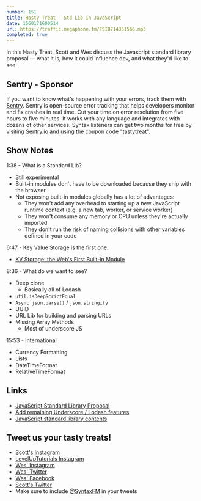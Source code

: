 ```yaml
---
number: 151
title: Hasty Treat - Std Lib in JavaScript
date: 1560171600514
url: https://traffic.megaphone.fm/FSI8714351566.mp3
completed: true
---
```


In this Hasty Treat, Scott and Wes discuss the Javascript standard library proposal — what it is, how it could influence dev, and what they'd like to see.

## Sentry - Sponsor
If you want to know what's happening with your errors, track them with [Sentry](https://sentry.io/). Sentry is open-source error tracking that helps developers monitor and fix crashes in real time. Cut your time on error resolution from five hours to five minutes. It works with any language and integrates with dozens of other services. Syntax listeners can get two months for free by visiting [Sentry.io](https://sentry.io/) and using the coupon code "tastytreat".

## Show Notes

1:38 - What is a Standard Lib? 

* Still experimental
* Built-in modules don't have to be downloaded because they ship with the browser
* Not exposing built-in modules globally has a lot of advantages:
	* They won't add any overhead to starting up a new JavaScript runtime context (e.g. a new tab, worker, or service worker)
	* They won't consume any memory or CPU unless they're actually imported
	* They don't run the risk of naming collisions with other variables defined in your code

6:47 - Key Value Storage is the first one: 

* [KV Storage: the Web's First Built-in Module](https://developers.google.com/web/updates/2019/03/kv-storage)

8:36 - What do we want to see? 

* Deep clone
    * Basically all of Lodash
* `util.isDeepScrictEqual`
* `Async json.parse()` / `json.stringify`
* UUID
* URL Lib for building and parsing URLs
* Missing Array Methods
    * Most of underscore JS

15:53 - International

* Currency Formatting
* Lists
* DateTimeFormat
* RelativeTimeFormat

## Links
* [JavaScript Standard Library Proposal](https://github.com/tc39/proposal-javascript-standard-library)
* [Add remaining Underscore / Lodash features](https://github.com/tc39/proposal-javascript-standard-library/issues/38)
* [JavaScript standard library contents](https://github.com/tc39/proposal-javascript-standard-library/issues/16#issuecomment-449089197)

## Tweet us your tasty treats!
* [Scott's Instagram](https://www.instagram.com/stolinski/)
* [LevelUpTutorials Instagram](https://www.instagram.com/LevelUpTutorials/)
* [Wes' Instagram](https://www.instagram.com/wesbos/)
* [Wes' Twitter](https://twitter.com/wesbos)
* [Wes' Facebook](https://www.facebook.com/wesbos.developer)
* [Scott's Twitter](https://twitter.com/stolinski)
* Make sure to include [@SyntaxFM](https://twitter.com/SyntaxFM) in your tweets